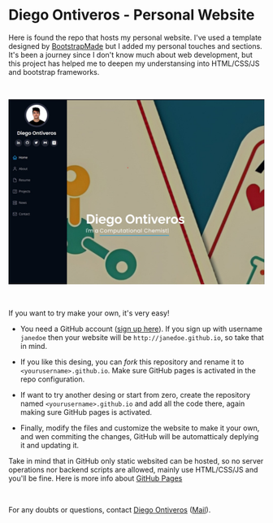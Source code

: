 # Diego Ontiveros - Personal Website

Here is found the repo that hosts my personal website. I've used a template designed by <a href="https://bootstrapmade.com/">BootstrapMade</a> but I added my personal touches and sections. It's been a journey since I don't know much about web development, but this project has helped me to deepen my understansing into HTML/CSS/JS and bootstrap frameworks.

<br>
<p align="center">
<a href="https://diegonti.github.io/"><img src="./assets/readme/header.jpg" alt= "Header of my personal webpage" title="Webpage header" width=600></a>
</p>
<br>

If you want to try make your own, it's very easy! 

- You need a GitHub account ([sign up here](https://github.com/join)). If you sign up with username `janedoe` then your website will be `http://janedoe.github.io`, so take that in mind.

- If you like this desing, you can *fork* this repository and rename it to `<yourusername>.github.io`. Make sure GitHub pages is activated in the repo configuration.

- If want to try another desing or start from zero, create the repository named `<yourusername>.github.io` and add all the code there, again making sure GitHub pages is activated.

- Finally, modify the files and customize the website to make it your own, and wen commiting the changes, GitHub will be automatticaly deplying it and updating it. 

Take in mind that in GitHub only static websited can be hosted, so no server operations nor backend scripts are allowed, mainly use HTML/CSS/JS and you'll be fine. Here is more info about [GitHub Pages](https://docs.github.com/en/pages/getting-started-with-github-pages/about-github-pages) 


<br>

For any doubts or questions, contact [Diego Ontiveros](https://github.com/diegonti) ([Mail](mailto:diegonti.doc@gmail.com)).